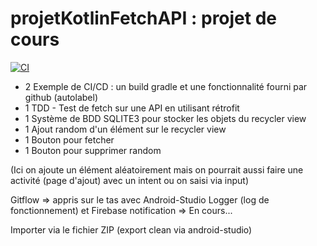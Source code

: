 # projetKotlinFetchAPI : projet de cours
[![CI](https://github.com/Owzings/projetKotlinFetchAPI/actions/workflows/blank.yml/badge.svg)](https://github.com/Owzings/projetKotlinFetchAPI/actions/workflows/blank.yml)
- 2 Exemple de CI/CD : un build gradle et une fonctionnalité fourni par github (autolabel)
- 1 TDD - Test de fetch sur une API en utilisant rétrofit
- 1 Système de BDD SQLITE3 pour stocker les objets du recycler view
- 1 Ajout random d'un élément sur le recycler view
- 1 Bouton pour fetcher
- 1 Bouton pour supprimer random

(Ici on ajoute un élément aléatoirement mais on pourrait aussi faire une activité (page d'ajout) avec un intent ou on saisi via input)

Gitflow => appris sur le tas avec Android-Studio
Logger (log de fonctionnement) et Firebase notification => En cours...


Importer via le fichier ZIP (export clean via android-studio)

